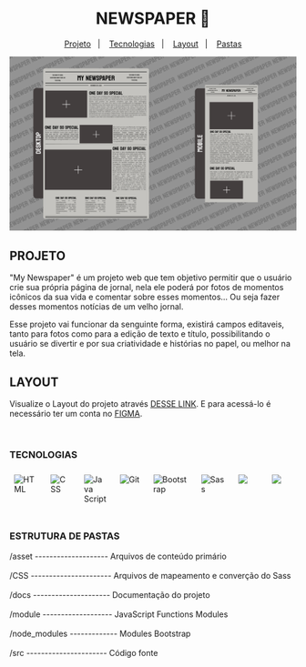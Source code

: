 
<h1 align="center"> NEWSPAPER 📰</h1>


<p align="center">
  <a href="#projeto ">Projeto</a>&nbsp;&nbsp;&nbsp;|&nbsp;&nbsp;&nbsp;
  <a href="#tecnologias">Tecnologias</a>&nbsp;&nbsp;&nbsp;|&nbsp;&nbsp;&nbsp;
  <a href="#layout">Layout</a>&nbsp;&nbsp;&nbsp;|&nbsp;&nbsp;&nbsp;
  <a href="#estrutura-de-pastas">Pastas</a>

  
</p>
<img src="../asset/img/LAYOUTS.png">


## PROJETO
"My Newspaper" é um projeto web que tem objetivo permitir que o usuário crie sua própria página de jornal, nela ele poderá por fotos de momentos icônicos da sua vida e comentar sobre esses momentos... Ou seja fazer desses momentos notícias de um velho jornal.

Esse projeto vai funcionar da senguinte forma, existirá campos editaveis, tanto para fotos como para a edição de texto e título, possibilitando o usuário se divertir e por sua criatividade e histórias no papel, ou melhor na tela.

## LAYOUT


Visualize o Layout do projeto através [DESSE LINK](https://www.figma.com/design/AgSpkOwBb7mrpJM3hIM3Do/My-Newspaper?node-id=4-4&t=qNIk3VV5QUAbMSC1-1). E para acessá-lo é necessário ter um conta no [FIGMA](https://figma.com).

<br>

### TECNOLOGIAS 
<div style="display:flex; gap:8px;">
   <img style="width:50px; margin:8px;" src="https://cdn-icons-png.flaticon.com/128/732/732212.png" alt="HTML">

   <img style="width:50px; margin:8px;" src="https://cdn-icons-png.flaticon.com/128/732/732190.png" alt="CSS">

   <img style="width:50px; margin:8px;" src="https://logospng.org/download/javascript/logo-javascript-1024.png" alt="Java Script">
  
   <img style="width:50px; margin:8px;" src="https://git-scm.com/images/logos/downloads/Git-Icon-1788C.png" alt="Git">

   <img style="width:60px; margin:8px;" src="https://upload.wikimedia.org/wikipedia/commons/thumb/b/b2/Bootstrap_logo.svg/800px-Bootstrap_logo.svg.png" alt="Bootstrap">

   <img style="width:60px; margin:8px;" src="https://upload.wikimedia.org/wikipedia/commons/thumb/9/96/Sass_Logo_Color.svg/640px-Sass_Logo_Color.svg.png" alt="Sass">

   <img style="width:50px; margin:8px;" src="https://4.bp.blogspot.com/-LiJZ5I8E7K8/XIe_GeI5glI/AAAAAAAAIuw/4Awu8j8r0P8TKBXzyxyslHEfplOlK9-6QCK4BGAYYCw/s1600/icon%2Bfigma%2Bvector.png">

   <img style="width:50px; margin:8px;" src="https://cdn.iconscout.com/icon/free/png-256/free-node-js-3628954-3030179.png?f=webp&w=256">
</div>

<br>

### ESTRUTURA DE PASTAS

<div style="display:flex; flex-direction:column;">
  <span>/asset -------------------- Arquivos de conteúdo primário</span> <br>
  <span>/CSS ---------------------- Arquivos de mapeamento e converção do Sass </span> <br>
  <span>/docs --------------------- Documentação do projeto</span> <br>
  <span>/module ------------------- JavaScript Functions Modules</span> <br>
  <span>/node_modules ------------- Modules Bootstrap</span> <br>
  <span>/src ---------------------- Código fonte </span> <br>
</div>